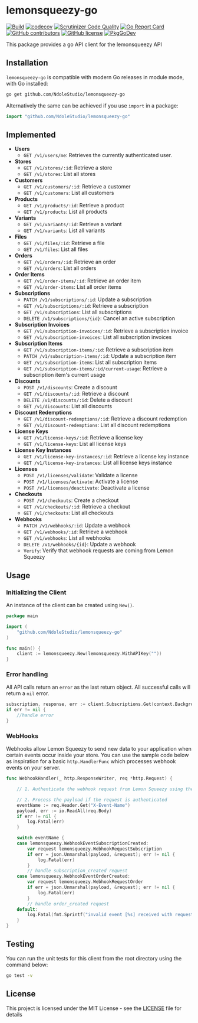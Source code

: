 # lemonsqueezy-go

[![Build](https://github.com/NdoleStudio/lemonsqueezy-go/actions/workflows/main.yml/badge.svg)](https://github.com/NdoleStudio/lemonsqueezy-go/actions/workflows/main.yml)
[![codecov](https://codecov.io/gh/NdoleStudio/lemonsqueezy-go/branch/main/graph/badge.svg)](https://codecov.io/gh/NdoleStudio/lemonsqueezy-go)
[![Scrutinizer Code Quality](https://scrutinizer-ci.com/g/NdoleStudio/lemonsqueezy-go/badges/quality-score.png?b=main)](https://scrutinizer-ci.com/g/NdoleStudio/lemonsqueezy-go/?branch=main)
[![Go Report Card](https://goreportcard.com/badge/github.com/NdoleStudio/lemonsqueezy-go)](https://goreportcard.com/report/github.com/NdoleStudio/lemonsqueezy-go)
[![GitHub contributors](https://img.shields.io/github/contributors/NdoleStudio/lemonsqueezy-go)](https://github.com/NdoleStudio/lemonsqueezy-go/graphs/contributors)
[![GitHub license](https://img.shields.io/github/license/NdoleStudio/lemonsqueezy-go?color=brightgreen)](https://github.com/NdoleStudio/lemonsqueezy-go/blob/master/LICENSE)
[![PkgGoDev](https://pkg.go.dev/badge/github.com/NdoleStudio/lemonsqueezy-go)](https://pkg.go.dev/github.com/NdoleStudio/lemonsqueezy-go)

This package provides a go API client for the lemonsqueezy API

## Installation

`lemonsqueezy-go` is compatible with modern Go releases in module mode, with Go installed:

```bash
go get github.com/NdoleStudio/lemonsqueezy-go
```

Alternatively the same can be achieved if you use `import` in a package:

```go
import "github.com/NdoleStudio/lemonsqueezy-go"
```

## Implemented

- **Users**
  - `GET /v1/users/me`: Retrieves the currently authenticated user.
- **Stores**
  - `GET /v1/stores/:id`: Retrieve a store
  - `GET /v1/stores`: List all stores
- **Customers**
  - `GET /v1/customers/:id`: Retrieve a customer
  - `GET /v1/customers`: List all customers
- **Products**
  - `GET /v1/products/:id`: Retrieve a product
  - `GET /v1/products`: List all products
- **Variants**
  - `GET /v1/variants/:id`: Retrieve a variant
  - `GET /v1/variants`: List all variants
- **Files**
  - `GET /v1/files/:id`: Retrieve a file
  - `GET /v1/files`: List all files
- **Orders**
  - `GET /v1/orders/:id`: Retrieve an order
  - `GET /v1/orders`: List all orders
- **Order Items**
  - `GET /v1/order-items/:id`: Retrieve an order item
  - `GET /v1/order-items`: List all order items
- **Subscriptions**
  - `PATCH /v1/subscriptions/:id`: Update a subscription
  - `GET /v1/subscriptions/:id`: Retrieve a subscription
  - `GET /v1/subscriptions`: List all subscriptions
  - `DELETE /v1/subscriptions/{id}`: Cancel an active subscription
- **Subscription Invoices**
  - `GET /v1/subscription-invoices/:id`: Retrieve a subscription invoice
  - `GET /v1/subscription-invoices`: List all subscription invoices
- **Subscription Items**
  - `GET /v1/subscription-items/:id`: Retrieve a subscription item
  - `PATCH /v1/subscription-items/:id`: Update a subscription item
  - `GET /v1/subscription-items`: List all subscription items
  - `GET /v1/subscription-items/:id/current-usage`: Retrieve a subscription item's current usage
- **Discounts**
  - `POST /v1/discounts`: Create a discount
  - `GET /v1/discounts/:id`: Retrieve a discount
  - `DELETE /v1/discounts/:id`: Delete a discount
  - `GET /v1/discounts`: List all discounts
- **Discount Redemptions**
  - `GET /v1/discount-redemptions/:id`: Retrieve a discount redemption
  - `GET /v1/discount-redemptions`: List all discount redemptions
- **License Keys**
  - `GET /v1/license-keys/:id`: Retrieve a license key
  - `GET /v1/license-keys`: List all license keys
- **License Key Instances**
  - `GET /v1/license-key-instances/:id`: Retrieve a license key instance
  - `GET /v1/license-key-instances`: List all license keys instance
- **Licenses**
  - `POST /v1/licenses/validate`: Validate a license
  - `POST /v1/licenses/activate`: Activate a license
  - `POST /v1/licenses/deactivate`: Deactivate a license
- **Checkouts**
  - `POST /v1/checkouts`: Create a checkout
  - `GET /v1/checkouts/:id`: Retrieve a checkout
  - `GET /v1/checkouts`: List all checkouts
- **Webhooks**
  - `PATCH /v1/webhooks/:id`: Update a webhook
  - `GET /v1/webhooks/:id`: Retrieve a webhook
  - `GET /v1/webhooks`: List all webhooks
  - `DELETE /v1/webhooks/{id}`: Update a webhook
  - `Verify`: Verify that webhook requests are coming from Lemon Squeezy

## Usage

### Initializing the Client

An instance of the client can be created using `New()`.

```go
package main

import (
    "github.com/NdoleStudio/lemonsqueezy-go"
)

func main() {
    client := lemonsqueezy.New(lemonsqueezy.WithAPIKey(""))
}
```

### Error handling

All API calls return an `error` as the last return object. All successful calls will return a `nil` error.

```go
subscription, response, err := client.Subscriptions.Get(context.Background(), "1")
if err != nil {
    //handle error
}
```

### WebHooks

Webhooks allow Lemon Squeezy to send new data to your application when certain events occur inside your store.
You can use the sample code below as inspiration for a basic `http.HandlerFunc` which processes webhook events on your server.

```go
func WebhookHandler(_ http.ResponseWriter, req *http.Request) {

	// 1. Authenticate the webhook request from Lemon Squeezy using the `X-Signature` header

	// 2. Process the payload if the request is authenticated
	eventName := req.Header.Get("X-Event-Name")
	payload, err := io.ReadAll(req.Body)
	if err != nil {
		log.Fatal(err)
	}

	switch eventName {
	case lemonsqueezy.WebhookEventSubscriptionCreated:
		var request lemonsqueezy.WebhookRequestSubscription
		if err = json.Unmarshal(payload, &request); err != nil {
			log.Fatal(err)
		}
		// handle subscription_created request
	case lemonsqueezy.WebhookEventOrderCreated:
		var request lemonsqueezy.WebhookRequestOrder
		if err = json.Unmarshal(payload, &request); err != nil {
			log.Fatal(err)
		}
		// handle order_created request
	default:
		log.Fatal(fmt.Sprintf("invalid event [%s] received with request [%s]", eventName, string(payload)))
	}
}
```


## Testing

You can run the unit tests for this client from the root directory using the command below:

```bash
go test -v
```

## License

This project is licensed under the MIT License - see the [LICENSE](LICENSE) file for details
